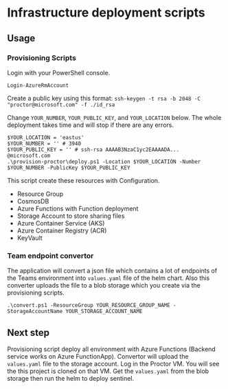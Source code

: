 # Infrastructure deployment scripts

## Usage

### Provisioning Scripts

Login with your PowerShell console.

```shell
Login-AzureRmAccount
```

Create a public key using this format:
`ssh-keygen -t rsa -b 2048 -C "proctor@microsoft.com" -f ./id_rsa`

Change `YOUR_NUMBER`, `YOUR_PUBLIC_KEY`, and `YOUR_LOCATION` below.
The whole deployment takes time and will stop if there are any errors.

```shell
$YOUR_LOCATION = 'eastus'
$YOUR_NUMBER = '' # 3940
$YOUR_PUBLIC_KEY = '' # ssh-rsa AAAAB3NzaC1yc2EAAAADA... @microsoft.com
.\provision-proctor\deploy.ps1 -Location $YOUR_LOCATION -Number $YOUR_NUMBER -PublicKey $YOUR_PUBLIC_KEY
```

This script create these resources with Configuration.

* Resource Group
* CosmosDB
* Azure Functions with Function deployment
* Storage Account to store sharing files
* Azure Container Service (AKS)
* Azure Container Registry (ACR)
* KeyVault

### Team endpoint convertor

The application will convert a json file which contains a lot of endpoints of the Teams environment into `values.yaml` file of the helm chart. Also this converter uploads the file to a blob storage which you create via the provisioning scripts.

```shell
.\convert.ps1 -ResourceGroup YOUR_RESOURCE_GROUP_NAME -StorageAccountName YOUR_STORAGE_ACCOUNT_NAME
```

## Next step

Provisioning script deploy all environment with Azure Functions (Backend service works on Azure FunctionApp). Convertor will upload the `values.yaml` file to the storage account. Log in the Proctor VM. You will see the this project is cloned on that VM. Get the `values.yaml` from the blob storage then run the helm to deploy sentinel.